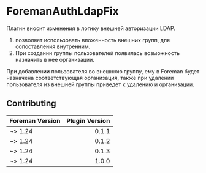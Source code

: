 # ForemanAuthLdapFix

Плагин вносит изменения в логику внешней авторизации LDAP.
1. позволяет использовать вложенность внешних групп, для сопоставления внутренним.
2. При создании группы пользователей появилась возможность назначить в нее организации.

При добавлении пользователя во внешнюю группу, ему в Foreman будет назначена соответствующая организация, 
также при удалении пользователя из внешней группы приведет к удалению и организации.


## Contributing

| Foreman Version | Plugin Version |
| --------------- | -------------: |
| ~> 1.24         |          0.1.1 |
| ~> 1.24         |          0.1.2 |
| ~> 1.24         |          0.1.3 |
| ~> 1.24         |          1.0.0 |